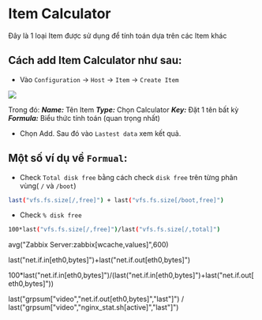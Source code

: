 # Item Calculator
Đây là 1 loại Item được sử dụng để tính toán dựa trên các Item khác
## Cách add Item Calculator như sau:
- Vào `Configuration` -> `Host` -> `Item` -> `Create Item`
<img src=https://i.imgur.com/ldd0Wms.png>

Trong đó: 
***Name:*** Tên Item
***Type:*** Chọn Calculator
***Key:*** Đặt 1 tên bất kỳ
***Formula:*** Biểu thức tính toán (quan trọng nhất)

- Chọn Add. Sau đó vào `Lastest data` xem kết quả.
## Một số ví dụ về `Formual`:
- Check `Total disk free` bằng cách check `disk free` trên từng phân vùng( `/` và `/boot`)
```sh
last("vfs.fs.size[/,free]") + last("vfs.fs.size[/boot,free]")
```
- Check `% disk free`
```sh
100*last("vfs.fs.size[/,free]")/last("vfs.fs.size[/,total]")
```
avg("Zabbix Server:zabbix[wcache,values]",600)

last("net.if.in[eth0,bytes]")+last("net.if.out[eth0,bytes]")


100*last("net.if.in[eth0,bytes]")/(last("net.if.in[eth0,bytes]")+last("net.if.out[eth0,bytes]"))


last("grpsum[\"video\",\"net.if.out[eth0,bytes]\",\"last\"]") / last("grpsum[\"video\",\"nginx_stat.sh[active]\",\"last\"]") 
